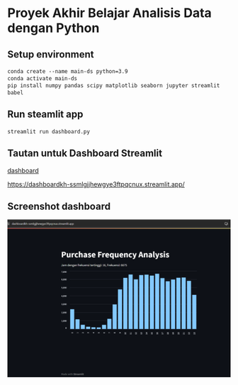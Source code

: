 # Proyek Akhir Belajar Analisis Data dengan Python
## Setup environment
```
conda create --name main-ds python=3.9
conda activate main-ds
pip install numpy pandas scipy matplotlib seaborn jupyter streamlit babel
```
## Run steamlit app
```
streamlit run dashboard.py
```

## Tautan untuk Dashboard Streamlit
[dashboard](https://dashboardkh-ssmlgjjhewgye3ftpqcnux.streamlit.app/)

https://dashboardkh-ssmlgjjhewgye3ftpqcnux.streamlit.app/
## Screenshot dashboard
![Screenshot](dashboard-ss.png)